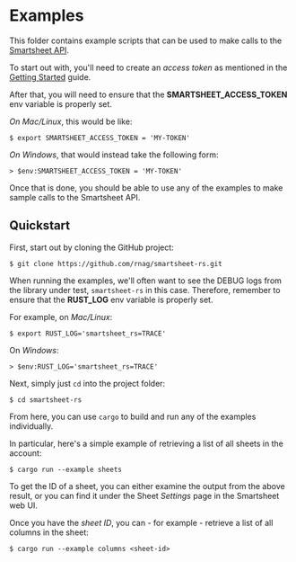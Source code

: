 # Examples

This folder contains example scripts that can be used
to make calls to the [Smartsheet API](https://smartsheet-platform.github.io/api-docs/).

To start out with, you'll need to create an *access token*
as mentioned in the [Getting Started](https://smartsheet-platform.github.io/api-docs/#getting-started)
guide.

After that, you will need to ensure that the **SMARTSHEET_ACCESS_TOKEN**
env variable is properly set.

*On Mac/Linux*, this would be like:

```shell
$ export SMARTSHEET_ACCESS_TOKEN = 'MY-TOKEN'
```

*On Windows*, that would instead take the following form:

```shell
> $env:SMARTSHEET_ACCESS_TOKEN = 'MY-TOKEN'
```

Once that is done, you should be able to use
any of the examples to make sample calls to the Smartsheet
API. 

## Quickstart

First, start out by cloning the GitHub project:

```shell
$ git clone https://github.com/rnag/smartsheet-rs.git
```

When running the examples, we'll often want to see the DEBUG logs from the library under test,
`smartsheet-rs` in this case. Therefore, remember to ensure that the **RUST_LOG** env variable
is properly set.

For example, on *Mac/Linux*:

```shell
$ export RUST_LOG='smartsheet_rs=TRACE'
```

On *Windows*:

```shell
> $env:RUST_LOG='smartsheet_rs=TRACE'
```

Next, simply just `cd` into the project folder:

```shell
$ cd smartsheet-rs
```

From here, you can use `cargo` to build and run
any of the examples individually.

In particular, here's a simple example
of retrieving a list of all sheets in the account:

```shell
$ cargo run --example sheets
```

To get the ID of a sheet, you can either examine the
output from the above result, or you can find it under 
the Sheet *Settings* page in the Smartsheet web UI.

Once you have the *sheet ID*, you can - for example -
retrieve a list of all columns in the sheet:

```shell
$ cargo run --example columns <sheet-id>
```
